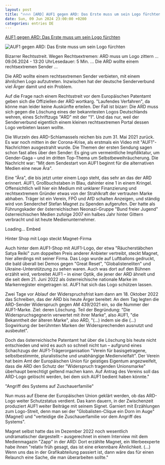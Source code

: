 ```yaml
---
layout: post
title: "🔥🔥🔥 [ARD] AUF1 gegen ARD: Das Erste muss um sein Logo fürchten"
date: Sun, 09 Jun 2024 23:00:00 +0200
categories: entries DE
---
```

[AUF1 gegen ARD: Das Erste muss um sein Logo fürchten](https://www.t-online.de/nachrichten/deutschland/gesellschaft/id_100421744/auf1-gegen-ard-das-erste-muss-um-sein-logo-fuerchten.html)

![AUF1 gegen ARD: Das Erste muss um sein Logo fürchten](https://images.t-online.de/2024/06/fGwSwE9vB7Ui/0x19:1030x580/fit-in/1800x0/image.png)

Bizarrer Rechtsstreit. Wegen Rechtsextremen: ARD muss um Logo zittern ... 09.06.2024 - 13:20 UhrLesedauer: 5 Min. ... Die ARD wollte einem rechtsextremen Sender ...

Die ARD wollte einem rechtsextremen Sender verbieten, mit einem ähnlichen Logo aufzutreten. Inzwischen hat der deutsche Senderverbund viel Ärger damit und ein Problem.

Auf die Frage nach einem Rechtsstreit vor dem Europäischen Patentamt geben sich die Offiziellen der ARD wortkarg. "Laufendes Verfahren", da könne man leider keine Auskünfte erteilen. Der Fall ist bizarr: Die ARD muss sich gegen die Löschung eines der bekanntesten Logos Deutschlands wehren, eines Schriftzugs "ARD" mit der "1". Und das nur, weil der Senderverbund eigentlich einem kleinen rechtsextremen Portal dessen Logo verbieten lassen wollte.

Die Wurzeln des ARD-Schlamassels reichen bis zum 31. Mai 2021 zurück. Es war noch mitten in der Corona-Krise, als erstmals ein Video mit "AUF1"-Nachrichten ausgestrahlt wurde. Die Themen der ersten Sendung sagen schon fast alles über den Sender: Es ging um vermeintliche Impfdiktatur, um Gender-Gaga – und im dritten Top-Thema um Selbstbeweihräucherung. Die Nachricht war: "Mit dem Sendestart von AUF1 beginnt für die alternativen Medien eine neue Ära".

Eine "Ära", die bis jetzt unter einem Logo steht, das sehr an das der ARD erinnert. AUF1, Großbuchstaben in Blau, dahinter eine 1 in einem Kringel. Offensichtlich will hier ein Medium mit unklarer Finanzierung und rechtsextremem Gründer etwas von der Strahlkraft der vertrauten Marke abhaben. Träger ist ein Verein, FPÖ und AfD schalten Anzeigen, und ständig wird von Senderchef Stefan Magnet zu Spenden aufgerufen. Der hatte als Führungskader der österreichischen Neonazi-Gruppe "Bund freier Jugend" österreichischen Medien zufolge 2007 ein halbes Jahr hinter Gittern verbracht und ist heute Medienunternehmer.

Loading... Embed

Hinter Shop mit Logo steckt Magnet-Firma

Auch hinter dem AUF1-Shop mit AUF1-Logo, der etwa "Räucherstäbchen Satya Reiki" zum doppelten Preis anderer Anbieter vertreibt, steckt Magnet, hier allerdings mit seiner Firma. Das Logo wurde auf Luftballons gedruckt, die bald überall bei Demos gegen "Great Reset", "Globalisteneliten" und Ukraine-Unterstützung zu sehen waren. Auch was dort auf den Bühnen erzählt wird, verbreitet AUF1 – in einer Optik, die jener der ARD ähnelt und die seit dem 21. Juni 2022 als österreichische nationale Marke im Markenregister eingetragen ist. AUF1 hat sich das Logo schützen lassen.

Zwei Tage vor Ablauf der Widerspruchsfrist kam dann am 18. Oktober 2022 das Schreiben, das der ARD bis heute Ärger bereitet: An dem Tag legten die ARD-Sender Widerspruch gegen AM 439/2021 ein, so die Nummer der AUF1-Marke. Ziel: deren Löschung. Teil der Begründung: "Die Widerspruchsgegnerin verwertet mit ihrer Marke", also AUF1, "die Bekanntheit der älteren Marke", also ARD, "(...) indem sie die (...) Sogwirkung der berühmten Marken der Widersprechenden ausnutzt und ausbeutet".

Doch das österreichische Patentamt hat über die Löschung bis heute nicht entschieden und wird es auch so schnell nicht tun – aufgrund eines Schachzugs der AUF1-Trägerorganisation "Verein für basisgetragene, selbstbestimmte, pluralistische und unabhängige Medienvielfalt". Der Verein hat beim Amt der Europäischen Union für geistiges Eigentum angezweifelt, dass die ARD den Schutz der "Widerspruch tragenden Unionsmarke" überhaupt berechtigt geltend machen kann. Auf Antrag des Vereins soll das ARD-Logo gelöscht werden, bei dem sich AUF1 bedient haben könnte."

"Angriff des Systems auf Zuschauerfamilie"

Nun muss auf Ebene der Europäischen Union geklärt werden, ob das ARD-Logo weiter Schutzstatus verdient. Das kann dauern, in der Zwischenzeit produziert AUF1 weiter Beiträge mit seinem Signet. Garniert mit Erzählungen zum Logo-Streit, denn man sei der "Globalisten-Clique ein Dorn im Auge" (Magnet) und "verteidige die Zuschauerfamilie vor dem Angriff des Systems".

Magnet selbst hatte das im Dezember 2022 noch wesentlich undramatischer dargestellt – ausgerechnet in einem Interview mit dem Medienmagazin "Zapp" in der ARD: Dort erzählte Magnet, ein Werbeexperte habe ihnen "relativ früh gesagt, das ist eine erkennbare Ähnlichkeit. (...) Wenn uns das in der Grafikabteilung passiert ist, dann wäre das für einen Relaunch eine Sache, die man überarbeiten sollte."


